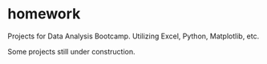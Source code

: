 # homework

Projects for Data Analysis Bootcamp. Utilizing Excel, Python, Matplotlib, etc.

Some projects still under construction.